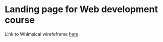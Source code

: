 # Landing page for Web development course


Link to Whimsical wirefeframe [here](https://whimsical.com/TiTNNFS3i5KWM8ZmKKomTW)